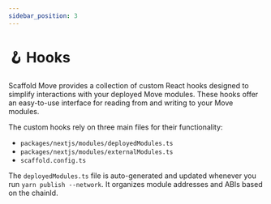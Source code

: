 ```yaml
---
sidebar_position: 3 
---
```


# 🪝 Hooks

Scaffold Move provides a collection of custom React hooks designed to simplify interactions with your deployed Move modules. These hooks offer an easy-to-use interface for reading from and writing to your Move modules.

The custom hooks rely on three main files for their functionality:

* `packages/nextjs/modules/deployedModules.ts`
* `packages/nextjs/modules/externalModules.ts`
* `scaffold.config.ts`

The `deployedModules.ts` file is auto-generated and updated whenever you run `yarn publish --network`. It organizes module addresses and ABIs based on the chainId.
